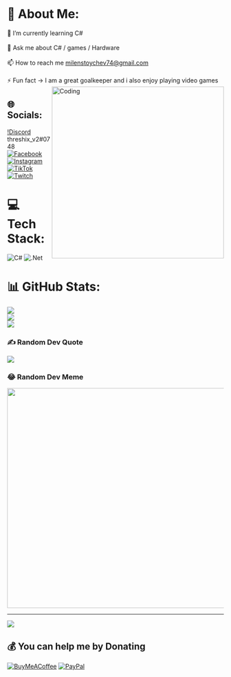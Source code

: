 # 💫 About Me:
🌱 I’m currently learning C#<br><br>💬 Ask me about C# / games / Hardware<br><br>📫 How to reach me milenstoychev74@gmail.com<br><br>⚡ Fun fact ->  I am a great goalkeeper and i also enjoy playing video games <img align="right" alt="Coding" width="400" src="https://cdn.dribbble.com/users/1162077/screenshots/3848914/programmer.gif">


## 🌐 Socials:
[!Discord](https://img.shields.io/badge/Discord-%237289DA.svg?logo=discord&logoColor=white) threshix_v2#0748  [![Facebook](https://img.shields.io/badge/Facebook-%231877F2.svg?logo=Facebook&logoColor=white)](https://facebook.com/threshix) [![Instagram](https://img.shields.io/badge/Instagram-%23E4405F.svg?logo=Instagram&logoColor=white)](https://instagram.com/threshix_v2) [![TikTok](https://img.shields.io/badge/TikTok-%23000000.svg?logo=TikTok&logoColor=white)](https://tiktok.com/@threshix_v2) [![Twitch](https://img.shields.io/badge/Twitch-%239146FF.svg?logo=Twitch&logoColor=white)](https://twitch.tv/threshix_v2) 

# 💻 Tech Stack:
![C#](https://img.shields.io/badge/c%23-%23239120.svg?style=for-the-badge&logo=c-sharp&logoColor=white) ![.Net](https://img.shields.io/badge/.NET-5C2D91?style=for-the-badge&logo=.net&logoColor=white)
# 📊 GitHub Stats:
![](https://github-readme-stats.vercel.app/api?username=threshix-v2&theme=dark&hide_border=false&include_all_commits=true&count_private=true)<br/>
![](https://github-readme-streak-stats.herokuapp.com/?user=threshix-v2&theme=dark&hide_border=false)<br/>
![](https://github-readme-stats.vercel.app/api/top-langs/?username=threshix-v2&theme=dark&hide_border=false&include_all_commits=true&count_private=true&layout=compact)

### ✍️ Random Dev Quote
![](https://quotes-github-readme.vercel.app/api?type=vetical&theme=radical)

### 😂 Random Dev Meme
<img src="https://random-memer.herokuapp.com/" width="512px"/>

---
[![](https://visitcount.itsvg.in/api?id=threshix-v2&icon=0&color=0)](https://visitcount.itsvg.in)

  ## 💰 You can help me by Donating
  [![BuyMeACoffee](https://img.shields.io/badge/Buy%20Me%20a%20Coffee-ffdd00?style=for-the-badge&logo=buy-me-a-coffee&logoColor=black)](https://buymeacoffee.com/threshix) [![PayPal](https://img.shields.io/badge/PayPal-00457C?style=for-the-badge&logo=paypal&logoColor=white)](https://paypal.me/threshix2) 
